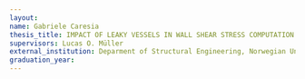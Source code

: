```yaml
---
layout:
name: Gabriele Caresia
thesis_title: IMPACT OF LEAKY VESSELS IN WALL SHEAR STRESS COMPUTATION FOR MODEL-BASED FRACTIONAL FLOW RESERVE PREDICTION     
supervisors: Lucas O. Müller
external_institution: Deparment of Structural Engineering, Norwegian University of Science and Technology, Trondheim (Norway)
graduation_year: 
---
```


